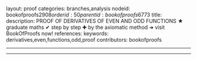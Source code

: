 layout: proof
categories: branches,analysis
nodeid: bookofproofs$2908
orderid: 50
parentid: bookofproofs$6773
title: 
description: PROOF OF DERIVATIVES OF EVEN AND ODD FUNCTIONS &#9733; graduate maths &#10004; step by step &#10010; by the axiomatic method &#10140; visit BookOfProofs now!
references: 
keywords: derivatives,even,functions,odd,proof
contributors: bookofproofs

---


---


